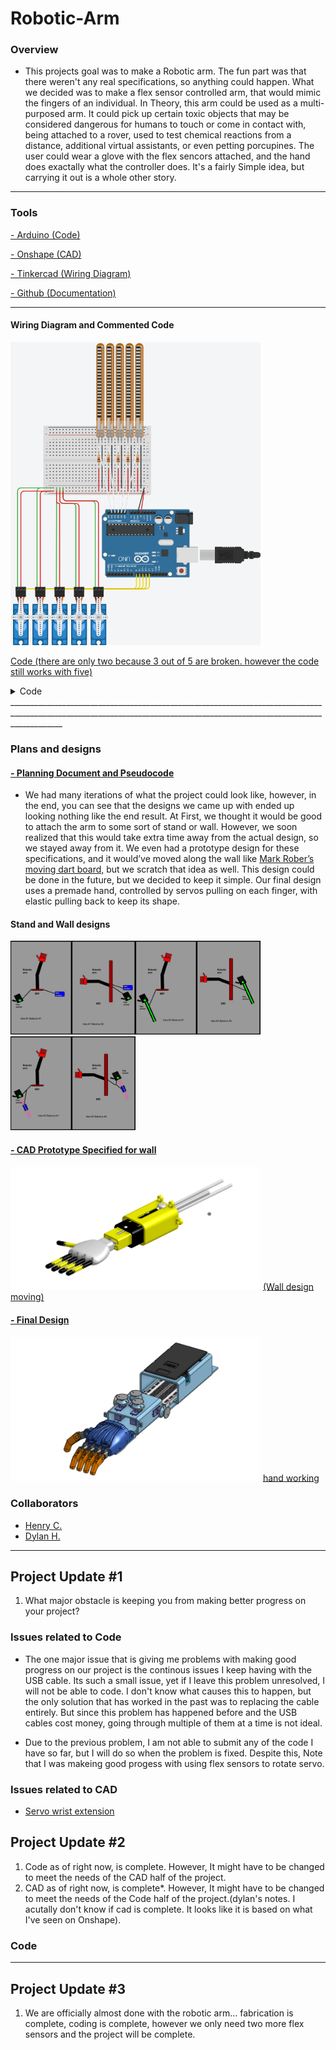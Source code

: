 # Robotic-Arm

### Overview

- This projects goal was to make a Robotic arm. The fun part was that there weren't any real specifications, so anything could happen. What we decided was to make a flex sensor controlled arm, that would mimic the fingers of an individual. In Theory, this arm could be used as a multi-purposed arm. It could pick up certain toxic objects that may be considered dangerous for humans to touch or come in contact with, being attached to a rover, used to test chemical reactions from a distance, additional virtual assistants, or even petting porcupines. The user could wear a glove with the flex sencors attached, and the hand does exactally what the controller does. It's a fairly Simple idea, but carrying it out is a whole other story.

_________________________________________________________________________________________________________________________________________________________________________

### Tools

 [- Arduino (Code)](https://www.arduino.cc/en/software)
 
 [- Onshape (CAD)](https://www.onshape.com/en/)
 
 [ - Tinkercad (Wiring Diagram)](https://www.tinkercad.com/)
 
 [ - Github (Documentation)](https://github.com/)
 
 ________________________________________________________________________________________________________________________________________________________________________
 
 #### Wiring Diagram and Commented Code

<img src="Screenshot%20(3).png?raw=true" width="400">

[Code (there are only two because 3 out of 5 are broken. however the code still works with five)](https://drive.google.com/file/d/16vUKTdU-LGm613mKrdmvg-yJmQ_zKxg0/view?usp=sharing)

<details><summary>Code</summary>
 
``` arduino
#include <Servo.h>

Servo servo1;
Servo servo2;
Servo servo3;
Servo servo4;
Servo servo5;

int flex1 = A0;
int flex2 = A1;
int flex3 = A2;
int flex4 = A3;
int flex5 = A4;

void setup()
{
  Serial.begin(9600);
  
  servo1.attach(8);
  servo2.attach(9);
  servo3.attach(10);
  servo4.attach(11);
  servo5.attach(12);
}

void loop()
{
  int flexValue1;
  int flexValue2;
  int flexValue3;
  int flexValue4;
  int flexValue5;
  int servoPosition1;
  int servoPosition2;
  int servoPosition3;
  int servoPosition4;
  int servoPosition5;

  flexValue1 = analogRead(flex1);
  flexValue2 = analogRead(flex2);
  flexValue3 = analogRead(flex3);
  flexValue4 = analogRead(flex4);
  flexValue5 = analogRead(flex5);

  servoPosition1 = map(flexValue1, 600, 800, 0, 180);
  servoPosition1 = constrain(servoPosition1, 0, 180);
  servoPosition2 = map(flexValue2, 600, 800, 0, 180);
  servoPosition2 = constrain(servoPosition2, 0, 180);
  servoPosition3 = map(flexValue3, 600, 800, 0, 180);
  servoPosition3 = constrain(servoPosition3, 0, 180);
  servoPosition4 = map(flexValue4, 600, 800, 0, 180);
  servoPosition4 = constrain(servoPosition4, 0, 180);
  servoPosition5 = map(flexValue5, 600, 800, 0, 180);
  servoPosition5 = constrain(servoPosition5, 0, 180);

  servo1.write(servoPosition1);
  servo2.write(servoPosition2);
  servo3.write(servoPosition3);
  servo4.write(servoPosition4);
  servo5.write(servoPosition5);

  delay(100);
  }
```

</details>
_________________________________________________________________________________________________________________________________________________________________________

### Plans and designs

#### [- Planning Document and Pseudocode](https://docs.google.com/document/d/1A5yr3gwvPFNczzGg2IPSaRJFIutgpFQ-Hbp36jQhLAk/edit?usp=sharing)

- We had many iterations of what the project could look like, however, in the end, you can see that the designs we came up with ended up looking nothing like the end result. At First, we thought it would be good to attach the arm to some sort of stand or wall. However, we soon realized that this would take extra time away from the actual design, so we stayed away from it. We even had a prototype design for these specifications, and it would’ve moved along the wall like [Mark Rober’s moving dart board,](https://www.youtube.com/watch?v=MHTizZ_XcUM) but we scratch that idea as well. This design could be done in the future, but we decided to keep it simple. Our final design uses a premade hand, controlled by servos pulling on each finger, with elastic pulling back to keep its shape.

#### Stand and Wall designs
<img src="Idea%231's.jpg?raw=true" width="200"><img src="Idea%232's.jpg?raw=true" width="200"><img src="Idea%233's.jpg?raw=true" width="200">

#### [- CAD Prototype Specified for wall ](https://cvilleschools.onshape.com/documents/bb650a5758ea41f57e61b52f/w/1ee44fa1089f16d3b393ba3a/e/24473f01d90508c6ebd4ea05)

<img src="Screenshot%202021-06-09%202.15.11%20PM.png?raw=true" width="400"> [(Wall design moving)](https://drive.google.com/file/d/1KeHIvSfq9kleZb0yazV1TSGmkmo0Zmrf/view?usp=sharing)

#### [- Final Design](https://cvilleschools.onshape.com/documents/e2edc0296736b251a4e3fe74/w/817a81a4a4728dc8bb2cad43/e/76581a513e1b4ba1cefbcda2)

<img src="Screenshot%202021-05-03%2011.10.20%20AM.png?raw=true" width="400"> [hand working](https://drive.google.com/file/d/125KFlFFFpU-OIzBG-1Z3dFMdSSbtWHqi/view?usp=sharing)


### Collaborators

- [Henry C.](https://github.com/hcoyle91)
- [Dylan H.](https://github.com/OstrichIsYum)

________________________________________________________________________________________________________________________________________________________________________

## Project Update #1

1. What major obstacle is keeping you from making better progress on your project?

### Issues related to Code

- The one major issue that is giving me problems with making good progress on our project is the continous issues I keep having with the USB cable. Its such a small issue, yet if I leave this problem unresolved, I will not be able to code. I don't know what causes this to happen, but the only solution that has worked in the past was to replacing the cable entirely. But since this problem has happened before and the USB cables cost money, going through multiple of them at a time is not ideal. 

- Due to the previous problem, I am not able to submit any of the code I have so far, but I will do so when the problem is fixed. Despite this, Note that I was makeing good progess with using flex sensors to rotate servo.

### Issues related to CAD
- [Servo wrist extension](https://cvilleschools.onshape.com/documents/e2edc0296736b251a4e3fe74/w/817a81a4a4728dc8bb2cad43/e/ad8df5c5b138ea41852755f6)


## Project Update #2

1. Code as of right now, is complete. However, It might have to be changed to meet the needs of the CAD half of the project.
2. CAD as of right now, is complete*. However, It might have to be changed to meet the needs of the Code half of the project.(dylan's notes. I acutally don't know if cad is complete. It looks like it is based on what I've seen on Onshape).

### Code


_________________________________________________________________________________________________________________________________________________________________________________

## Project Update #3

1. We are officially almost done with the robotic arm... fabrication is complete, coding is complete, however we only need two more flex sensors and the project will be complete.


